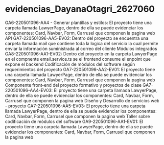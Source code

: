 # evidencias_DayanaOtagri_2627060


GA6-220501096-AA4 - Generar plantillas y estilos: El proyecto tiene una carpeta llamada LawyerPage, dentro de ella se puede evidenciar los componentes: Card, Navbar, Form, Carrusel que componen la pagina web
API GA7-220501096-AA5-EV02: Dentro del proyecto se encuentra una carpeta llamada mail que contiene toda la logica del servicio la cual permite enviar la información suministrada al correo del cliente
Módulos integrados GA8-220501096-AA1-EV02: Dentro del proyecto en la carpeta LawyerPage en el compnente email.service.ts se el frontend consume el enpoint que expone el backend
Codificación de módulos del software según requerimientos del proyecto GA7-220501096-AA2-EV01: El proyecto tiene una carpeta llamada LawyerPage, dentro de ella se puede evidenciar los componentes: Card, Navbar, Form, Carrusel que componen la pagina web
Componente front-end del proyecto formativo y proyectos de clase  GA7-220501096-AA4-EV03: El proyecto tiene una carpeta llamada LawyerPage, dentro de ella se puede evidenciar los componentes: Card, Navbar, Form, Carrusel que componen la pagina web
Diseño y Desarrollo de servicios web - proyecto GA7-220501096-AA5-EV03: El proyecto tiene una carpeta llamada LawyerPage, dentro de ella se puede evidenciar los componentes: Card, Navbar, Form, Carrusel que componen la pagina web
Taller sobre codificación de módulos del software GA9-220501096-AA1-EV01: El proyecto tiene una carpeta llamada LawyerPage, dentro de ella se puede evidenciar los componentes: Card, Navbar, Form, Carrusel que componen la pagina web


